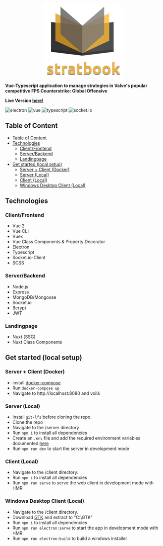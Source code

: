 <p align="center">
  <img src=".readme/logo.png" width="256">
</p>


__Vue-Typescript application to manage strategies in Valve's popular competitive FPS Counterstrike: Global Offensive__

__Live Version [here!](https://stratbook.live)__

![electron](https://img.shields.io/badge/electron-9.4.0-blue.svg)
![vue](https://img.shields.io/badge/vue-2.6.11-blue.svg)
![typescript](https://img.shields.io/badge/typescript-4.1.3-blue.svg)
![socket.io](https://img.shields.io/badge/socket.io-2.3.0-blue.svg)

## Table of Content

- [Table of Content](#table-of-content)
- [Technologies](#technologies)
  - [Client/Frontend](#clientfrontend)
  - [Server/Backend](#serverbackend)
  - [Landingpage](#landingpage)
- [Get started (local setup)](#get-started-local-setup)
  - [Server + Client (Docker)](#server--client-docker)
  - [Server (Local)](#server-local)
  - [Client (Local)](#client-local)
  - [Windows Desktop Client (Local)](#windows-desktop-client-local)

## Technologies

### Client/Frontend

- Vue 2
- Vue CLI
- Vuex
- Vue Class Components & Property Decorator
- Electron
- Typescript
- Socket.io-Client
- SCSS

### Server/Backend

- Node.js
- Express
- MongoDB/Mongoose
- Socket.io
- Bcrypt
- JWT

### Landingpage

- Nuxt (SSG)
- Nuxt Class Components

## Get started (local setup)

### Server + Client (Docker)

- install [docker-compose](https://docs.docker.com/compose/install/)
- Run `docker-compose up`
- Navigate to http://localhost:8080 and voilá

### Server (Local)

- Install ``git-lfs`` before cloning the repo.
- Clone the repo
- Navigate to the /server directory
- Run `npm i` to install all dependencies
- Create an `.env` file and add the required environment variables documented [here](https://github.com/JH1ller/csgo-stratbook/blob/master/server/README.md)
- Run `npm run dev` to start the server in development mode
### Client (Local)

- Navigate to the /client directory.
- Run `npm i` to install all dependencies
- Run `npm run serve` to serve the web client in development mode with HMR

### Windows Desktop Client (Local)

- Navigate to the /client directory.
- Download [GTK](https://download.gnome.org/binaries/win64/gtk+/2.22/gtk%2B-bundle_2.22.1-20101229_win64.zip) and extract to "C:\GTK\"
- Run `npm i` to install all dependencies
- Run `npm run electron:serve` to start the app in development mode with HMR
- Run `npm run electron:build` to build a windows installer



